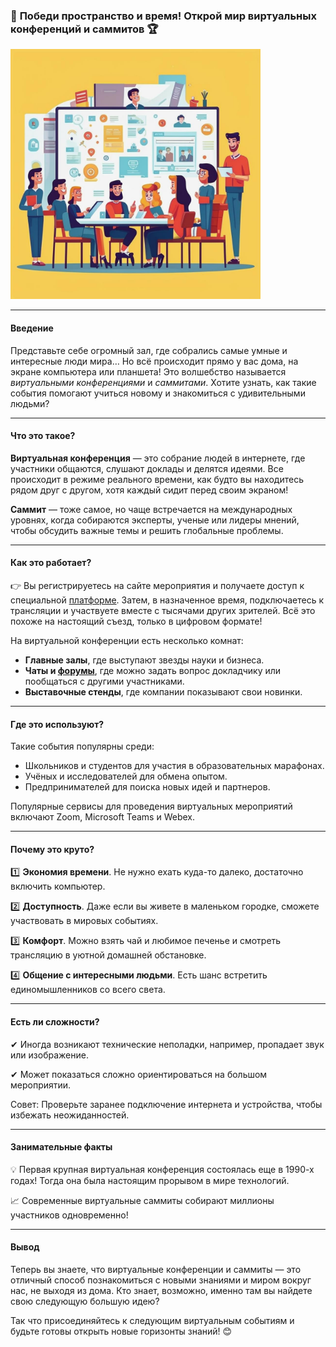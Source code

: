 ### 🌟 **Победи пространство и время! Открой мир виртуальных конференций и саммитов 🏆**
<img src="../../../../WORK/learning/online/images/Виртуальные_конференции_и_саммиты.jpg" width="400" height="400" />

---

#### Введение

Представьте себе огромный зал, где собрались самые умные и интересные люди мира… Но всё происходит прямо у вас дома, на экране компьютера или планшета! Это волшебство называется *виртуальными конференциями* и *саммитами*. Хотите узнать, как такие события помогают учиться новому и знакомиться с удивительными людьми?

---

#### Что это такое?

**Виртуальная конференция** — это собрание людей в интернете, где участники общаются, слушают доклады и делятся идеями. Все происходит в режиме реального времени, как будто вы находитесь рядом друг с другом, хотя каждый сидит перед своим экраном!

**Саммит** — тоже самое, но чаще встречается на международных уровнях, когда собираются эксперты, ученые или лидеры мнений, чтобы обсудить важные темы и решить глобальные проблемы.

---

#### Как это работает?

👉 Вы регистрируетесь на сайте мероприятия и получаете доступ к специальной [платформе](Геймифицированные_платформы.md). Затем, в назначенное время, подключаетесь к трансляции и участвуете вместе с тысячами других зрителей. Всё это похоже на настоящий съезд, только в цифровом формате!

На виртуальной конференции есть несколько комнат:
- **Главные залы**, где выступают звезды науки и бизнеса.
- **Чаты и [форумы](Форумы_и_сообщества.md)**, где можно задать вопрос докладчику или пообщаться с другими участниками.
- **Выставочные стенды**, где компании показывают свои новинки.

---

#### Где это используют?

Такие события популярны среди:
- Школьников и студентов для участия в образовательных марафонах.
- Учёных и исследователей для обмена опытом.
- Предпринимателей для поиска новых идей и партнеров.

Популярные сервисы для проведения виртуальных мероприятий включают Zoom, Microsoft Teams и Webex.

---

#### Почему это круто?

1️⃣ **Экономия времени**. Не нужно ехать куда-то далеко, достаточно включить компьютер.
  
2️⃣ **Доступность**. Даже если вы живете в маленьком городке, сможете участвовать в мировых событиях.

3️⃣ **Комфорт**. Можно взять чай и любимое печенье и смотреть трансляцию в уютной домашней обстановке.

4️⃣ **Общение с интересными людьми**. Есть шанс встретить единомышленников со всего света.

---

#### Есть ли сложности?

✔ Иногда возникают технические неполадки, например, пропадает звук или изображение.

✔ Может показаться сложно ориентироваться на большом мероприятии.

Совет: Проверьте заранее подключение интернета и устройства, чтобы избежать неожиданностей.

---

#### Занимательные факты

💡 Первая крупная виртуальная конференция состоялась еще в 1990-х годах! Тогда она была настоящим прорывом в мире технологий.

📈 Современные виртуальные саммиты собирают миллионы участников одновременно!

---

#### Вывод

Теперь вы знаете, что виртуальные конференции и саммиты — это отличный способ познакомиться с новыми знаниями и миром вокруг нас, не выходя из дома. Кто знает, возможно, именно там вы найдете свою следующую большую идею?

Так что присоединяйтесь к следующим виртуальным событиям и будьте готовы открыть новые горизонты знаний! 😊
